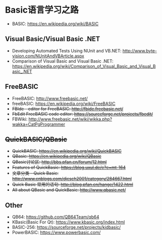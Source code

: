 # Basic语言学习之路

* BASIC: <https://en.wikipedia.org/wiki/BASIC>

## Visual Basic/Visual Basic .NET

* Developing Automated Tests Using NUnit and VB.NET: <http://www.byte-vision.com/NUnitAndVBArticle.aspx>
* Comparison of Visual Basic and Visual Basic .NET: <https://en.wikipedia.org/wiki/Comparison_of_Visual_Basic_and_Visual_Basic_.NET>

## FreeBASIC

* FreeBASIC: <http://www.freebasic.net/>
* freeBASIC: <https://en.wikipedia.org/wiki/FreeBASIC>
* ~~FBIde - editor for FreeBASIC: <http://fbide.freebasic.net/>~~
* ~~FbEdit FreeBASIC code editor: <https://sourceforge.net/projects/fbedit/>~~
* FBWiki: <http://www.freebasic.net/wiki/wikka.php?wakka=CatPgProgrammer>

## ~~QuickBASIC/QBasic~~

* ~~QuickBASIC: <https://en.wikipedia.org/wiki/QuickBASIC>~~
* ~~QBasic: <https://en.wikipedia.org/wiki/QBasic>~~
* ~~QBasic讨论区: <http://bbs.pfan.cn/forum/12.html>~~
* ~~Features of QuickBasic: <https://blog.uxul.de/e?e=mt-164>~~
* ~~文章分类 - Quick Basic: <http://www.cnblogs.com/djcsch2001/category/284667.html>~~
* ~~Quick Basic 常用的语句: <http://blog.pfan.cn/hange/1422.html>~~
* ~~All about QBasic and QuickBasic: <http://www.qbasic.net/>~~

## Other

* QB64: <https://github.com/QB64Team/qb64>
* KBasic(Basic For Qt): <https://www.kbasic.org/index.html>
* BASIC-256: <https://sourceforge.net/projects/kidbasic/>
* PowerBASIC: <https://www.powerbasic.com/>
